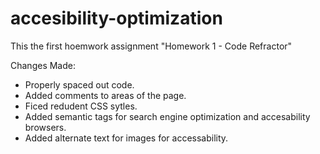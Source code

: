 # accesibility-optimization

This the first hoemwork assignment "Homework 1 - Code Refractor"

Changes Made:
- Properly spaced out code.
- Added comments to areas of the page.
- Ficed redudent CSS sytles.
- Added semantic tags for search engine optimization and accesability browsers.
- Added alternate text for images for accessability.
